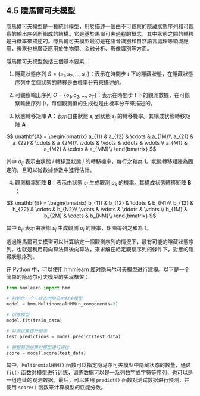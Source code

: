 ## 4.5 隱馬爾可夫模型

隱馬爾可夫模型是一種統計模型，用於描述一個由不可觀察的隱藏狀態序列和可觀察的輸出序列所組成的結構。它是基於馬爾可夫過程的概念，其中狀態之間的轉移是由機率來描述的。隱馬爾可夫模型最初是在語音識別和自然語言處理等領域應用，後來也被廣泛應用於生物學、金融分析、影像識別等方面。

隱馬爾可夫模型包括三個基本要素：

1. 隱藏狀態序列 $S=\{s_1, s_2,...,s_T\}$：表示在時間步 $t$ 下的隱藏狀態，在隱藏狀態序列中每個狀態的轉移是由機率分布來描述的。

2. 可觀察輸出序列 $O=\{o_1,o_2,...,o_T\}$：表示在時間步 $t$ 下的觀測數據，在可觀察輸出序列中，每個觀測值的生成也是由機率分布來描述的。

3. 狀態轉移矩陣 $\mathbf{A}$：表示自由狀態 $s_i$ 到狀態 $s_j$ 的轉移機率。其構成状態轉移矩陣 $\mathbf{A}$ 

$$
\mathbf{A} = 
\begin{bmatrix}
a_{11} & a_{12} & \cdots & a_{1M}\\
a_{21} & a_{22} & \cdots & a_{2M}\\
\vdots & \vdots & \ddots & \vdots \\
a_{M1} & a_{M2} & \cdots & a_{MM}\\
\end{bmatrix}
$$

其中 $a_{ij}$ 表示由狀態 $i$ 轉移至狀態 $j$ 的轉移機率，每行之和為 $1$。狀態轉移矩陣為固定的，且可以從數據參數中進行估計。

4. 觀測機率矩陣  $\mathbf{B}$：表示由狀態 $s_j$ 生成觀測 $o_k$ 的機率。其構成状態轉移矩陣 $\mathbf{B}$ ：

$$
\mathbf{B} = \begin{bmatrix}
b_{11} & b_{12} & \cdots & b_{N1}\\
b_{12} & b_{22} & \cdots & b_{N2}\\
\vdots & \vdots & \ddots & \vdots \\
b_{1M} & b_{2M} & \cdots & b_{NM}\\
\end{bmatrix}
$$

其中 $b_{ij}$ 表示由狀態 $s_j$ 生成觀測 $o_i$ 的機率，矩陣每列之和為 $1$。

透過隱馬爾可夫模型可以計算給定一個觀測序列的情況下，最有可能的隱藏狀態序列。也就是利用前向算法與後向算法，來求解在給定觀察序列的條件下，對應的隱藏狀態序列。

在 Python 中，可以使用 hmmlearn 库对隐马尔可夫模型进行建模。以下是一个简单的隐马尔可夫模型的实现框架：

```python
from hmmlearn import hmm

# 初始化一个三状态的隐马尔科夫模型
model = hmm.MultinomialHMM(n_components=3)

# 训练模型
model.fit(train_data)

# 对测试集进行预测
test_predictions = model.predict(test_data)

# 根据预测结果对模型进行评估
score = model.score(test_data)
```

其中，`MultinomialHMM()` 函数可以指定隐马尔可夫模型中隐藏状态的数量，通过 `fit()` 函数对模型进行训练，训练数据可以是一系列数字或字符等序列，也可以是一组连续的观测数据。最后，可以使用 `predict()` 函数对测试数据进行预测，并使用 `score()` 函数来计算模型的性能分数。
